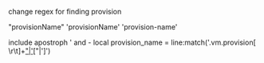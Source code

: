 change regex for finding provision 

"provisionName"
'provisionName'
'provision-name'

include apostroph ' and -
local provision_name = line:match('.vm.provision[ \r\t]+[\"|\']([A-z]+[A-z0-9|-]*)[\"|\']')
